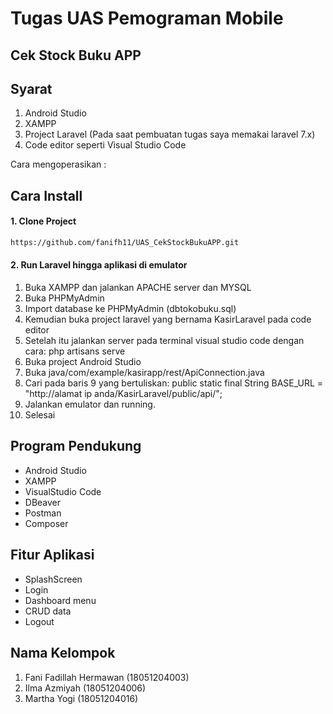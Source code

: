 # Tugas UAS Pemograman Mobile 
## Cek Stock Buku APP

## Syarat
1. Android Studio
2. XAMPP
3. Project Laravel (Pada saat pembuatan tugas saya memakai laravel 7.x)
4. Code editor seperti Visual Studio Code

Cara mengoperasikan :

## Cara Install
#### 1. Clone Project

```bash
https://github.com/fanifh11/UAS_CekStockBukuAPP.git
```
#### 2. Run Laravel hingga aplikasi di emulator
1. Buka XAMPP dan jalankan APACHE server dan MYSQL
2. Buka PHPMyAdmin
3. Import database ke PHPMyAdmin (dbtokobuku.sql)
4. Kemudian buka project laravel yang bernama KasirLaravel pada code editor 
5. Setelah itu jalankan server pada terminal visual studio code dengan cara: php artisans serve
6. Buka project Android Studio
7. Buka java/com/example/kasirapp/rest/ApiConnection.java
8. Cari pada baris 9 yang bertuliskan: public static final String BASE_URL = "http://alamat ip anda/KasirLaravel/public/api/"; 
9. Jalankan emulator dan running.
10. Selesai



## Program Pendukung
- Android Studio
- XAMPP
- VisualStudio Code
- DBeaver
- Postman 
- Composer


## Fitur Aplikasi
- SplashScreen
- Login
- Dashboard menu
- CRUD data
- Logout

## Nama Kelompok
1. Fani Fadillah Hermawan (18051204003)
2. Ilma Azmiyah (18051204006)
3. Martha Yogi (18051204016)
